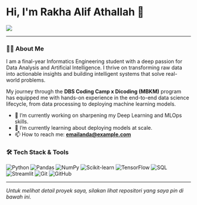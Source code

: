 # Hi, I'm Rakha Alif Athallah 👋

<a href="https://www.linkedin.com/in/username-linkedin-anda/">
  <img src="https://img.shields.io/badge/LinkedIn-0077B5?style=for-the-badge&logo=linkedin&logoColor=white" />
</a>

---

### 👨‍💻 About Me
I am a final-year Informatics Engineering student with a deep passion for Data Analysis and Artificial Intelligence. I thrive on transforming raw data into actionable insights and building intelligent systems that solve real-world problems. 

My journey through the **DBS Coding Camp x Dicoding (MBKM)** program has equipped me with hands-on experience in the end-to-end data science lifecycle, from data processing to deploying machine learning models.

- 🔭 I’m currently working on sharpening my Deep Learning and MLOps skills.
- 🌱 I’m currently learning about deploying models at scale.
- 📫 How to reach me: **emailanda@example.com**

### 🛠️ Tech Stack & Tools
![Python](https://img.shields.io/badge/python-3670A0?style=for-the-badge&logo=python&logoColor=ffdd54)
![Pandas](https://img.shields.io/badge/pandas-%23150458.svg?style=for-the-badge&logo=pandas&logoColor=white)
![NumPy](https://img.shields.io/badge/numpy-%23013243.svg?style=for-the-badge&logo=numpy&logoColor=white)
![Scikit-learn](https://img.shields.io/badge/scikit--learn-%23F7931E.svg?style=for-the-badge&logo=scikit-learn&logoColor=white)
![TensorFlow](https://img.shields.io/badge/TensorFlow-%23FF6F00.svg?style=for-the-badge&logo=TensorFlow&logoColor=white)
![SQL](https://img.shields.io/badge/sql-%23025E8C.svg?style=for-the-badge&logo=postgresql&logoColor=white)
![Streamlit](https://img.shields.io/badge/Streamlit-FF4B4B?style=for-the-badge&logo=Streamlit&logoColor=white)
![Git](https://img.shields.io/badge/git-%23F05033.svg?style=for-the-badge&logo=git&logoColor=white)
![GitHub](https://img.shields.io/badge/github-%23121011.svg?style=for-the-badge&logo=github&logoColor=white)

---
*Untuk melihat detail proyek saya, silakan lihat repositori yang saya pin di bawah ini.*
